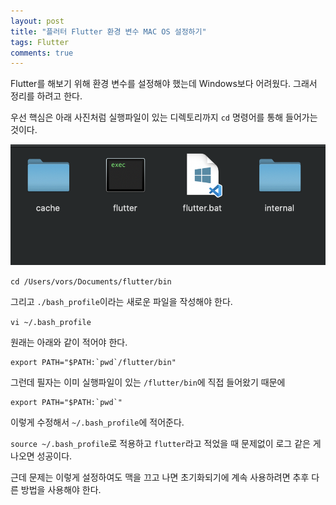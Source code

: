 ```yaml
---
layout: post
title: "플러터 Flutter 환경 변수 MAC OS 설정하기"
tags: Flutter
comments: true
---
```


Flutter를 해보기 위해 환경 변수를 설정해야 했는데 Windows보다 어려웠다.
그래서 정리를 하려고 한다.

우선 핵심은 아래 사진처럼 실행파일이 있는 디렉토리까지 `cd` 명령어를 통해
들어가는 것이다.

<img src="/images/macospath1.png">

`cd /Users/vors/Documents/flutter/bin`

그리고 `./bash_profile`이라는 새로운 파일을 작성해야 한다.

`vi ~/.bash_profile`

원래는 아래와 같이 적어야 한다.

```
export PATH="$PATH:`pwd`/flutter/bin"
```

그런데 필자는 이미 실행파일이 있는 `/flutter/bin`에 직접 들어왔기 때문에

```
export PATH="$PATH:`pwd`"
```

이렇게 수정해서 `~/.bash_profile`에 적어준다.

`source ~/.bash_profile`로 적용하고
`flutter`라고 적었을 때 문제없이 로그 같은 게 나오면 성공이다.

근데 문제는 이렇게 설정하여도 맥을 끄고 나면 초기화되기에 계속 사용하려면
추후 다른 방법을 사용해야 한다.
